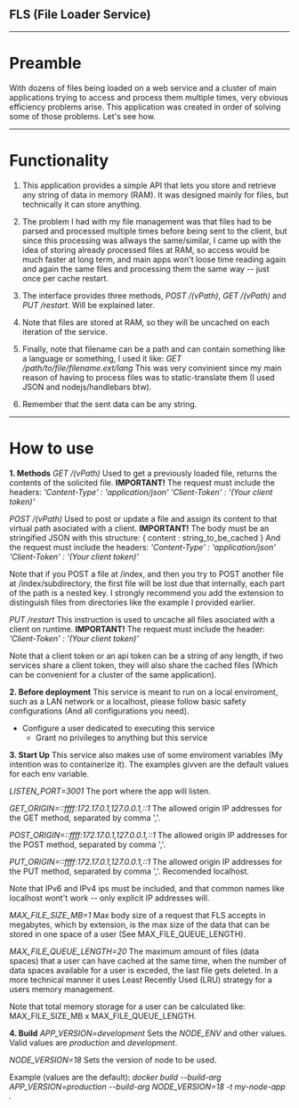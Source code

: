 ## FLS (File Loader Service)
---
# Preamble
With dozens of files being loaded on a web service and a cluster of main applications trying to access and process them multiple times, very obvious efficiency problems arise. 
This application was created in order of solving some of those problems.
Let's see how.

---
# Functionality
1. This application provides a simple API that lets you store and retrieve any string of data in memory (RAM). It was designed mainly for files, but technically it can store anything.

2. The problem I had with my file management was that files had to be parsed and processed multiple times before being sent to the client, but since this processing was allways the same/similar, I came up with the idea of storing already processed files at RAM, so access would be much faster at long term, and main apps won't loose time reading again and again the same files and processing them the same way -- just once per cache restart.

3. The interface provides three methods, *POST /(vPath)*, *GET /(vPath)* and *PUT /restart*. Will be explained later.

4. Note that files are stored at RAM, so they will be uncached on each iteration of the service. 

5. Finally, note that filename can be a path and can contain something like a language or something, I used it like: 
*GET /path/to/file/filename.ext/lang*
This was very convinient since my main reason of having to process files was to static-translate them (I used JSON and nodejs/handlebars btw).

6. Remember that the sent data can be any string.

---
# How to use
**1. Methods**
*GET /(vPath)*
Used to get a previously loaded file, returns the contents of the solicited file.
**IMPORTANT!** 
The request must include the headers:
*'Content-Type' : 'application/json'*
*'Client-Token' : '(Your client token)'*

*POST /(vPath)*
Used to post or update a file and assign its content to that virtual path asociated with a client.
**IMPORTANT!** 
The body must be an stringified JSON with this structure:
{
    content : string_to_be_cached
}
And the request must include the headers:
*'Content-Type' : 'application/json'*
*'Client-Token' : '(Your client token)'*

Note that if you POST a file at /index, and then you try to POST another file at /index/subdirectory, the first file will be lost due that internally, each part of the path is a nested key. 
I strongly recommend you add the extension to distinguish files from directories like the example I provided earlier.

*PUT /restart*
This instruction is used to uncache all files asociated with a client on runtime.
**IMPORTANT!** 
The request must include the header:
*'Client-Token' : '(Your client token)'*

Note that a client token or an api token can be a string of any length, if two services share a client token, they will also share the cached files (Which can be convenient for a cluster of the same application).

**2. Before deployment**
This service is meant to run on a local enviroment, such as a LAN network or a localhost, please follow basic safety configurations (And all configurations you need).
- Configure a user dedicated to executing this service
    - Grant no privileges to anything but this service

**3. Start Up**
This service also makes use of some enviroment variables (My intention was to containerize it).
The examples givven are the default values for each env variable.

*LISTEN_PORT=3001*
The port where the app will listen.

*GET_ORIGIN=::ffff:172.17.0.1,127.0.0.1,::1*
The allowed origin IP addresses for the GET method, separated by comma ','.

*POST_ORIGIN=::ffff:172.17.0.1,127.0.0.1,::1*
The allowed origin IP addresses for the POST method, separated by comma ','.

*PUT_ORIGIN=::ffff:172.17.0.1,127.0.0.1,::1*
The allowed origin IP addresses for the PUT method, separated by comma ','.
Recomended localhost.

Note that IPv6 and IPv4 ips must be included, and that common names like localhost wont't work -- only explicit IP addresses will.

*MAX_FILE_SIZE_MB=1*
Max body size of a request that FLS accepts in megabytes, which by extension, is the max size of the data that can be stored in one space of a user (See MAX_FILE_QUEUE_LENGTH).

*MAX_FILE_QUEUE_LENGTH=20*
The maximum amount of files (data spaces) that a user can have cached at the same time, when the number of data spaces available for a user is exceded, the last file gets deleted. In a more technical manner it uses Least Recently Used (LRU) strategy for a users memory management.

Note that total memory storage for a user can be calculated like:
MAX_FILE_SIZE_MB x MAX_FILE_QUEUE_LENGTH. 

**4. Build**
*APP_VERSION=development*
Sets the *NODE_ENV* and other values. Valid values are *production* and *development*.

*NODE_VERSION=18* 
Sets the version of node to be used.

Example (values are the default): 
*docker build --build-arg APP_VERSION=production --build-arg NODE_VERSION=18 -t my-node-app .*